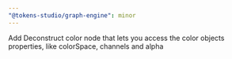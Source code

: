 ```yaml
---
"@tokens-studio/graph-engine": minor
---
```


Add Deconstruct color node that lets you access the color objects properties, like colorSpace, channels and alpha

